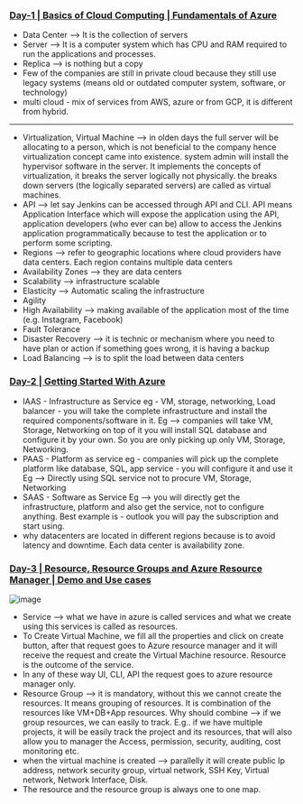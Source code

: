 ### <ins> Day-1 | Basics of Cloud Computing | Fundamentals of Azure </ins>

* Data Center -->  It is the collection of servers
* Server --> It is a computer system which has CPU and RAM required to run the applications and processes.
* Replica --> is nothing but a copy
* Few of the companies are still in private cloud because they still use legacy systems (means old or outdated computer system, software, or technology)
* multi cloud - mix of services from AWS, azure or from GCP, it is different from hybrid.
-------------------------------------------------------------------------------------------------
* Virtualization, Virtual Machine --> in olden days the full server will be allocating to a person, which is not beneficial to the company hence virtualization concept came into existence. system admin will install the hypervisor software in the server. It implements the concepts of virtualization, it breaks the server logically not physically. the breaks down servers (the logically separated servers) are called as virtual machines. 
* API --> let say Jenkins can be accessed through API and CLI. 
	API means Application Interface which will expose the application using the API, application developers (who ever can be)     allow to access the Jenkins application programmatically because to test the application or to perform some scripting. 
* Regions --> refer to geographic locations where cloud providers have data centers. Each region contains multiple data centers
* Availability Zones --> they are data centers
* Scalability -->  infrastructure scalable
* Elasticity --> Automatic scaling the infrastructure
*  Agility
* High Availability --> making available of the application most of the time (e.g. Instagram, Facebook)
* Fault Tolerance
* Disaster Recovery -->  it is technic or mechanism where you need to have plan or action if something goes wrong, it is 
  having a backup
* Load Balancing --> is to split the load between data centers

### <ins> Day-2 | Getting Started With Azure </ins>
* IAAS - Infrastructure as Service eg - VM, storage, networking, Load balancer - you will take the complete infrastructure and install the required components/software in it. Eg --> companies will take VM, Storage, Networking on top of it you will install SQL database and configure it by your own. So you are only picking up only VM, Storage, Networking.
* PAAS - Platform as service eg - companies will pick up the complete platform like database, SQL, app service - you will configure it and use it
	 Eg --> Directly using SQL service not to procure VM, Storage, Networking
* SAAS - Software as Service 
         Eg --> you will directly get the infrastructure, platform and also get the service, not to configure anything. Best example is - outlook you will 
                pay the subscription and start using. 
* why datacenters are located in different regions because is to avoid latency and downtime. Each data center is availability zone. 

### <ins> Day-3 | Resource, Resource Groups and Azure Resource Manager | Demo and Use cases </ins>
![image](https://github.com/user-attachments/assets/b63afed7-cc62-4441-ab7c-aec09c1494b3)
* Service --> what we have in azure is called services and what we create using this services is called as resources.
* To Create Virtual Machine, we fill all the properties and click on create button, after that request goes to Azure resource manager and it will 
  receive the request and create the Virtual Machine resource. Resource is the outcome of the service.
* In any of these way UI, CLI, API the request goes to azure resource manager only. 
* Resource Group --> it is mandatory, without this we cannot create the resources. It means grouping of resources. It is combination of the 
  resources like VM+DB+App resources. Why should combine --> if we group resources, we can easily to track. E.g.. if we have multiple projects, it 
  will be easily track the project and its resources, that will also allow you to manager the Access, permission, security, auditing, cost 
  monitoring etc.
* when the virtual machine is created --> parallelly it will create public Ip address, network security group, virtual network, SSH Key, Virtual 
  network, Network Interface, Disk.
* The resource and the resource group is always one to one map.




